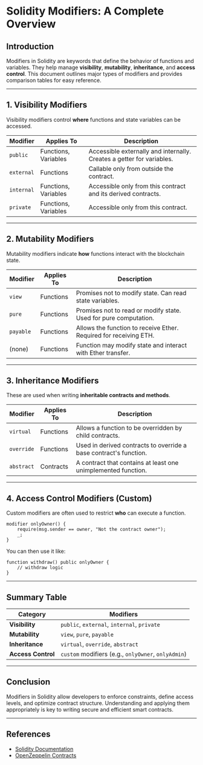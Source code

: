 # Solidity Modifiers: A Complete Overview

## Introduction

Modifiers in Solidity are keywords that define the behavior of functions and variables. They help manage **visibility**, **mutability**, **inheritance**, and **access control**. This document outlines major types of modifiers and provides comparison tables for easy reference.

---

## 1. Visibility Modifiers

Visibility modifiers control **where** functions and state variables can be accessed.

| Modifier     | Applies To            | Description                                                  |
|--------------|------------------------|--------------------------------------------------------------|
| `public`     | Functions, Variables   | Accessible externally and internally. Creates a getter for variables. |
| `external`   | Functions              | Callable only from outside the contract. |
| `internal`   | Functions, Variables   | Accessible only from this contract and its derived contracts. |
| `private`    | Functions, Variables   | Accessible only from this contract.                          |

---

## 2. Mutability Modifiers

Mutability modifiers indicate **how** functions interact with the blockchain state.

| Modifier     | Applies To | Description                                                         |
|--------------|------------|---------------------------------------------------------------------|
| `view`       | Functions  | Promises not to modify state. Can read state variables.             |
| `pure`       | Functions  | Promises not to read or modify state. Used for pure computation.    |
| `payable`    | Functions  | Allows the function to receive Ether. Required for receiving ETH.   |
| (none)       | Functions  | Function may modify state and interact with Ether transfer.         |

---

## 3. Inheritance Modifiers

These are used when writing **inheritable contracts and methods**.

| Modifier     | Applies To | Description                                                            |
|--------------|------------|------------------------------------------------------------------------|
| `virtual`    | Functions  | Allows a function to be overridden by child contracts.                 |
| `override`   | Functions  | Used in derived contracts to override a base contract's function.      |
| `abstract`   | Contracts  | A contract that contains at least one unimplemented function.          |

---

## 4. Access Control Modifiers (Custom)

Custom modifiers are often used to restrict **who** can execute a function.

```solidity
modifier onlyOwner() {
    require(msg.sender == owner, "Not the contract owner");
    _;
}
```

You can then use it like:

```solidity
function withdraw() public onlyOwner {
    // withdraw logic
}
```

---

## Summary Table

| Category              | Modifiers                                      |
|-----------------------|------------------------------------------------|
| **Visibility**        | `public`, `external`, `internal`, `private`    |
| **Mutability**        | `view`, `pure`, `payable`                      |
| **Inheritance**       | `virtual`, `override`, `abstract`              |
| **Access Control**    | `custom` modifiers (e.g., `onlyOwner`, `onlyAdmin`) |

---

## Conclusion

Modifiers in Solidity allow developers to enforce constraints, define access levels, and optimize contract structure. Understanding and applying them appropriately is key to writing secure and efficient smart contracts.

---

## References

- [Solidity Documentation](https://docs.soliditylang.org/)
- [OpenZeppelin Contracts](https://docs.openzeppelin.com/contracts/)
